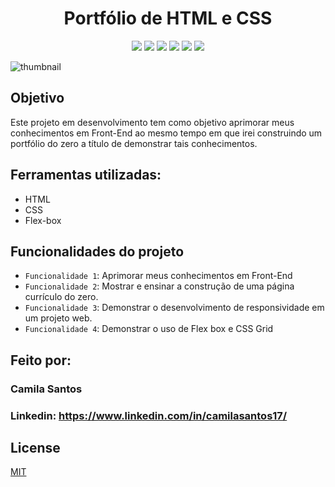 <h1 align="center"> Portfólio de HTML e CSS </h1>

<p align="center">
<img src="https://img.shields.io/badge/license-MIT-ff69b4"/>
<img src="https://img.shields.io/badge/last%20commit-today-blue"/>
<img src="https://img.shields.io/github/forks/camscatt17/Portfolio_HTML_CSS"/>
<img src="https://img.shields.io/github/stars/camscatt17/Portfolio_HTML_CSS"/>
<img src="https://img.shields.io/github/issues/camscatt17/Portfolio_HTML_CSS"/>
<img src="https://img.shields.io/badge/status-em%20desenvolvimento-orange"/>
</p>


![thumbnail](https://user-images.githubusercontent.com/39015235/221880324-04e1c0e6-bd95-452d-8c72-58260abfb059.png)

## Objetivo
Este projeto em desenvolvimento tem como objetivo aprimorar meus conhecimentos em Front-End ao mesmo tempo em que irei construindo um portfólio do zero a título de demonstrar tais conhecimentos.

## Ferramentas utilizadas:
* HTML
* CSS
* Flex-box

## Funcionalidades do projeto

- `Funcionalidade 1`: Aprimorar meus conhecimentos em Front-End
- `Funcionalidade 2`: Mostrar e ensinar a construção de uma página currículo do zero.
- `Funcionalidade 3`: Demonstrar o desenvolvimento de responsividade em um projeto web.
- `Funcionalidade 4`: Demonstrar o uso de Flex box e CSS Grid

## Feito por:
### Camila Santos
### Linkedin: https://www.linkedin.com/in/camilasantos17/

## License
[MIT](License.txt)
